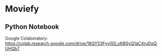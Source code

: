# Moviefy

## Python Notebook
Google Colaboratory: https://colab.research.google.com/drive/18QY53FyyIS0_vKBSyQ1aC4ruDqQUHQb7
